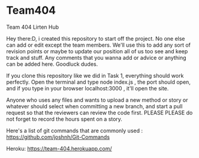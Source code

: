 # Team404
Team 404 Lirten Hub 

Hey there:D, i created this repository to start off the project. No one else can add or edit except the team members. We'll use this to add any sort of revision points or maybe to update our position  all of us too see and keep track and stuff. Any comments that you wanna add or advice or anything can be added here. Goodluck dudes.

If you clone this repository like we did in Task 1, everything should work perfectly. Open the terminal and type node index.js , the port should open, and if you type in your browser localhost:3000 , it'll open the site.

Anyone who uses any files and wants to upload a new method or story or whatever should select when committing a new branch, and start a pull request so that the reviewers can review the code first. PLEASE PLEASE do not forget to record the hours spent on a story.

Here's a list of git commands that are commonly used : https://github.com/joshnh/Git-Commands

Heroku: https://team-404.herokuapp.com/
